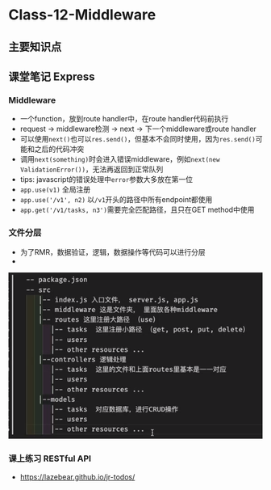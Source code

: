 # Class-12-Middleware

## 主要知识点

## 课堂笔记 Express

### Middleware
- 一个function，放到route handler中，在route handler代码前执行
- request -> middleware检测 -> next -> 下一个middleware或route handler
- 可以使用`next()`也可以`res.send()`，但基本不会同时使用，因为`res.send()`可能和之后的代码冲突
- 调用`next(something)`时会进入错误middleware，例如`next(new ValidationError())`，无法再返回到正常队列
- tips: javascript的错误处理中`error`参数大多放在第一位
- `app.use(v1)` 全局注册
- `app.use('/v1', n2)` 以`/v1`开头的路径中所有endpoint都使用
- `app.get('/v1/tasks, n3')`需要完全匹配路径，且只在GET method中使用


### 文件分层
- 为了RMR，数据验证，逻辑，数据操作等代码可以进行分层
- 
![structure](/image/s14c1101.png)

### 课上练习 RESTful API
- https://lazebear.github.io/jr-todos/

